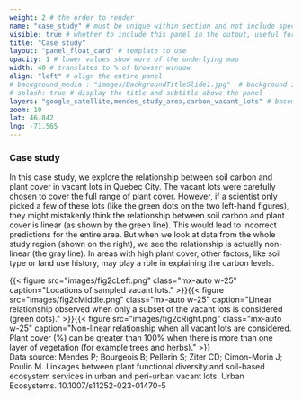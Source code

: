 ```yaml
---
weight: 2 # the order to render
name: "case_study" # must be unique within section and not include special characters
visible: true # whether to include this panel in the output, useful for testing
title: "Case study"
layout: "panel_float_card" # template to use
opacity: 1 # lower values show more of the underlying map
width: 40 # translates to % of browser window
align: "left" # align the entire panel
# background_media : "images/BackgroundTitleSlide1.jpg"  # background image rendered behind the panel, covering map
# splash: true # display the title and subtitle above the panel
layers: "google_satellite,mendes_study_area,carbon_vacant_lots" # basemap and overlaying layers
zoom: 10
lat: 46.842
lng: -71.565
---
```

### Case study

In this case study, we explore the relationship between soil carbon and plant cover in vacant lots in Quebec City. The vacant lots were carefully chosen to cover the full range of plant cover. However, if a scientist only picked a few of these lots (like the green dots on the two left-hand figures), they might mistakenly think the relationship between soil carbon and plant cover is linear (as shown by the green line). This would lead to incorrect predictions for the entire area. But when we look at data from the whole study region (shown on the right), we see the relationship is actually non-linear (the gray line). In areas with high plant cover, other factors, like soil type or land use history, may play a role in explaining the carbon levels.


<!-- {{< gallery 
caption="Data source: Mendes P; Bourgeois B; Pellerin S; Ziter CD; Cimon-Morin J; Poulin M. Linkages between plant functional diversity and soil-based ecosystem services in urban and peri-urban vacant lots. Urban Ecosystems. 10.1007/s11252-023-01470-5" >}}
    {{< gallery-img src="images/fig2cLeft.png" >}}
    {{< gallery-img src="images/fig2cMiddle.png" >}}
    {{< gallery-img src="images/fig2cRight.png" >}}
{{< /gallery >}} -->

<div class="d-flex">
{{< figure src="images/fig2cLeft.png" 
class="mx-auto w-25" 
caption="Locations of sampled vacant lots." 
>}}{{< figure src="images/fig2cMiddle.png" 
class="mx-auto w-25" 
caption="Linear relationship observed when only a subset of the vacant lots is considered (green dots)." 
>}}{{< figure src="images/fig2cRight.png" 
class="mx-auto w-25" 
caption="Non-linear relationship when all vacant lots are considered. Plant cover (%) can be greater than 100% when there is more than one layer of vegetation (for example trees and herbs)." 
>}}
</div>

<figcaption class="figure-caption text-center">Data source: Mendes P; Bourgeois B; Pellerin S; Ziter CD; Cimon-Morin J; Poulin M. Linkages between plant functional diversity and soil-based ecosystem services in urban and peri-urban vacant lots. Urban Ecosystems. 10.1007/s11252-023-01470-5</figcaption>